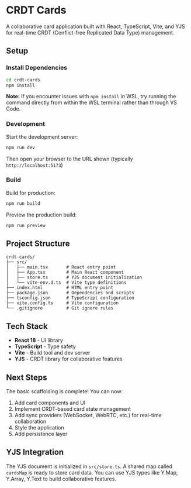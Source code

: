 # CRDT Cards

A collaborative card application built with React, TypeScript, Vite, and YJS for real-time CRDT (Conflict-free Replicated Data Type) management.

## Setup

### Install Dependencies

```bash
cd crdt-cards
npm install
```

**Note:** If you encounter issues with `npm install` in WSL, try running the command directly from within the WSL terminal rather than through VS Code.

### Development

Start the development server:

```bash
npm run dev
```

Then open your browser to the URL shown (typically `http://localhost:5173`)

### Build

Build for production:

```bash
npm run build
```

Preview the production build:

```bash
npm run preview
```

## Project Structure

```
crdt-cards/
├── src/
│   ├── main.tsx       # React entry point
│   ├── App.tsx        # Main React component
│   ├── store.ts       # YJS document initialization
│   └── vite-env.d.ts  # Vite type definitions
├── index.html         # HTML entry point
├── package.json       # Dependencies and scripts
├── tsconfig.json      # TypeScript configuration
├── vite.config.ts     # Vite configuration
└── .gitignore         # Git ignore rules
```

## Tech Stack

- **React 18** - UI library
- **TypeScript** - Type safety
- **Vite** - Build tool and dev server
- **YJS** - CRDT library for collaborative features

## Next Steps

The basic scaffolding is complete! You can now:

1. Add card components and UI
2. Implement CRDT-based card state management
3. Add sync providers (WebSocket, WebRTC, etc.) for real-time collaboration
4. Style the application
5. Add persistence layer

## YJS Integration

The YJS document is initialized in `src/store.ts`. A shared map called `cardsMap` is ready to store card data. You can use YJS types like Y.Map, Y.Array, Y.Text to build collaborative features.
